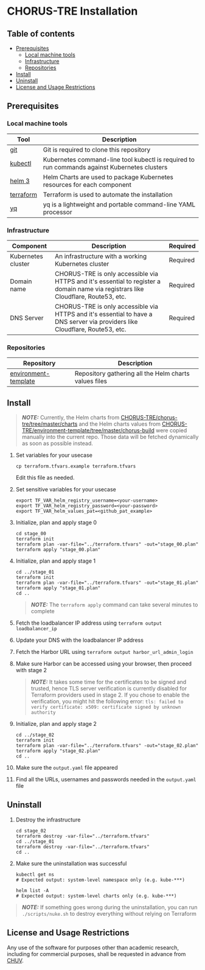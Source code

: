 # CHORUS-TRE Installation

## Table of contents
<!-- Generated with VIM plugin https://github.com/mzlogin/vim-markdown-toc -->

<!-- vim-markdown-toc GFM -->

* [Prerequisites](#prerequisites)
    * [Local machine tools](#local-machine-tools)
    * [Infrastructure](#infrastructure)
    * [Repositories](#repositories)
* [Install](#install)
* [Uninstall](#uninstall)
* [License and Usage Restrictions](#license-and-usage-restrictions)

<!-- vim-markdown-toc -->

## Prerequisites

### Local machine tools

| Tool                                                          | Description                                                                                                                                                                                                      |
| ------------------------------------------------------------------ | ---------------------------------------------------- |
| [git](https://git-scm.com/downloads)                               | Git is required to clone this repository             |
| [kubectl](https://kubernetes.io/docs/tasks/tools/install-kubectl)  | Kubernetes command-line tool kubectl is required to run commands against Kubernetes clusters                                                                                                                    |
| [helm 3](https://github.com/helm/helm#install)                     | Helm Charts are used to package Kubernetes resources for each component |
| [terraform](https://developer.hashicorp.com/terraform/install)                     | Terraform is used to automate the installation |
| [yq](https://mikefarah.gitbook.io/yq#install)                     | yq is a lightweight and portable command-line YAML processor |
<!--
| [argocd cli](https://argo-cd.readthedocs.io/en/stable/cli_installation)                     | ArgoCD CLI is required to manage the CHORUS-TRE ArgoCD instance |
| [argo cli](https://argo-workflows.readthedocs.io/en/stable/walk-through/argo-cli/)                            | Argo-Workflows CLI is required to manage CI jobs |
-->

### Infrastructure

| Component          | Description                                                                                                        | Required |
| ------------------ | ------------------------------------------------------------------------------------------------------------------ | -------- |
| Kubernetes cluster | An infrastructure with a working Kubernetes cluster | Required |
| Domain name        | CHORUS-TRE is only accessible via HTTPS and it's essential to register a domain name via registrars like Cloudflare, Route53, etc. | Required |  
| DNS Server         | CHORUS-TRE is only accessible via HTTPS and it's essential to have a DNS server via providers like Cloudflare, Route53, etc.                  | Required |

### Repositories

| Repository                                                          | Description                                                                                                                                                                                                      |
| ------------------------------------------------------------------ | ---------------------------------------------------- |
| [environment-template](https://github.com/CHORUS-TRE/environment-template)                               | Repository gathering all the Helm charts values files             |

## Install

> **_NOTE:_** Currently, the Helm charts from [CHORUS-TRE/chorus-tre/tree/master/charts](https://github.com/CHORUS-TRE/chorus-tre/tree/master/charts) and the Helm charts values from [CHORUS-TRE/environment-template/tree/master/chorus-build](https://github.com/CHORUS-TRE/environment-template/tree/master/chorus-build) were copied manually into the current repo. Those data will be fetched dynamically as soon as possible instead.


1. Set variables for your usecase

    ```
    cp terraform.tfvars.example terraform.tfvars
    ```

    Edit this file as needed.

1. Set sensitive variables for your usecase
    ```
    export TF_VAR_helm_registry_username=<your-username>
    export TF_VAR_helm_registry_password=<your-password>
    export TF_VAR_helm_values_pat=<github_pat_example>
    ```

1. Initialize, plan and apply stage 0

    ```
    cd stage_00
    terraform init
    terraform plan -var-file="../terraform.tfvars" -out="stage_00.plan"
    terraform apply "stage_00.plan"
    ```

1. Initialize, plan and apply stage 1

    ```
    cd ../stage_01
    terraform init
    terraform plan -var-file="../terraform.tfvars" -out="stage_01.plan"
    terraform apply "stage_01.plan"
    cd ..
    ```

    > **_NOTE:_** The ```terraform apply``` command can take several minutes to complete

1. Fetch the loadbalancer IP address using ```terraform output loadbalancer_ip```

1. Update your DNS with the loadbalancer IP address

1. Fetch the Harbor URL using ```terraform output harbor_url_admin_login```

1. Make sure Harbor can be accessed using your browser, then proceed with stage 2

    > **_NOTE:_** It takes some time for the certificates to be signed and trusted, hence TLS server verification is currently disabled for Terraform providers used in stage 2. If you chose to enable the verification, you might hit the following error: ```tls: failed to verify certificate: x509: certificate signed by unknown authority```

1. Initialize, plan and apply stage 2
    ```
    cd ../stage_02
    terraform init
    terraform plan -var-file="../terraform.tfvars" -out="stage_02.plan"
    terraform apply "stage_02.plan"
    cd ..
    ```

1. Make sure the ```output.yaml``` file appeared

1. Find all the URLs, usernames and passwords needed in the ```output.yaml``` file

## Uninstall

1. Destroy the infrastructure

    ```
    cd stage_02
    terraform destroy -var-file="../terraform.tfvars"
    cd ../stage_01
    terraform destroy -var-file="../terraform.tfvars"
    cd ..
    ```

1. Make sure the uninstallation was successful
    ```
    kubectl get ns
    # Expected output: system-level namespace only (e.g. kube-***)
    ```

    ```
    helm list -A
    # Expected output: system-level charts only (e.g. kube-***)
    ```

> **_NOTE:_** If something goes wrong during the uninstallation, you can run
```./scripts/nuke.sh``` to destroy everything without relying on Terraform

## License and Usage Restrictions

Any use of the software for purposes other than academic research, including for commercial purposes, shall be requested in advance from [CHUV](mailto:pactt.legal@chuv.ch).


